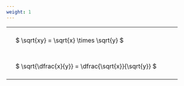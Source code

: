 ```yaml
---
weight: 1
---
```


<style type="text/css">
#T_a9a00 th.col_heading {
  text-align: left;
  font-size: 1em;
}
#T_a9a00 td {
  text-align: left;
  font-size: 1em;
  padding: 1.5em;
}
#T_a9a00_row0_col0, #T_a9a00_row1_col0 {
  width: 400px;
  white-space: pre-wrap;
}
</style>
<table id="T_a9a00">
  <thead>
  </thead>
  <tbody>
    <tr>
      <td id="T_a9a00_row0_col0" class="data row0 col0" >$ \sqrt{xy} = \sqrt{x} \times \sqrt{y} $</td>
    </tr>
    <tr>
      <td id="T_a9a00_row1_col0" class="data row1 col0" >$ \sqrt{\dfrac{x}{y}} = \dfrac{\sqrt{x}}{\sqrt{y}} $</td>
    </tr>
  </tbody>
</table>
